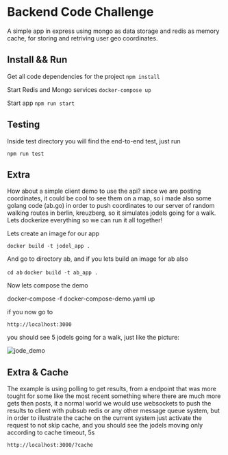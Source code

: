# Backend Code Challenge

A simple app in express using mongo as data storage and redis as memory cache, for storing and retriving user geo coordinates.

## Install && Run

Get all code dependencies for the project
`npm install`

Start Redis and Mongo services
`docker-compose up`

Start app
`npm run start`


## Testing

Inside test directory you will find the end-to-end test, just run

`npm run test`

## Extra
How about a simple client demo to use the api? since we are posting coordinates, it could be cool to see them on a map, so i made also some golang code (ab.go) in order to push coordinates to our server of random walking routes in berlin, kreuzberg, so it simulates jodels going for a walk. Lets dockerize everything so we can run it all together!

Lets create an image for our app

`docker build -t jodel_app .`

And go to directory ab, and if you lets build an image for ab also

`cd ab`
`docker build -t ab_app .`


Now lets compose the demo

docker-compose -f docker-compose-demo.yaml up

if you now go to 

`http://localhost:3000`

you should see 5 jodels going for a walk, just like the picture:

![jode_demo](./ab/jodel_demo.png)

## Extra & Cache

The example is using polling to get results, from a endpoint that was more tought for some like the most recent something where there are much more gets then posts, it a normal world we would use websockets to push the results to client with pubsub redis or any other message queue system, but in order to illustrate the cache on the current system just activate the request to not skip cache, and you should see the jodels moving only according to cache timeout, 5s

`http://localhost:3000/?cache`






